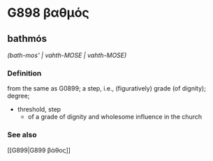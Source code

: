 # G898 βαθμός

## bathmós

_(bath-mos' | vahth-MOSE | vahth-MOSE)_

### Definition

from the same as G0899; a step, i.e., (figuratively) grade (of dignity); degree; 

- threshold, step
  - of a grade of dignity and wholesome influence in the church

### See also

[[G899|G899 βάθος]]
